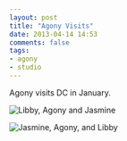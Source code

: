 ```yaml
---
layout: post
title: "Agony Visits"
date: 2013-04-14 14:53
comments: false
tags:
- agony
- studio
---
```

Agony visits DC in January.

![Libby, Agony and Jasmine](http://media.eick.us/media/photographs/2013/2013-01-17/Agony-2013-01-17-at-20-32-30.jpg)

![Jasmine, Agony, and Libby](http://media.eick.us/media/photographs/2013/2013-01-17/Agony-2013-01-17-at-20-33-08.jpg)